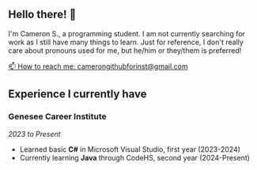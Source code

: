 ## Hello there! 👋
I'm Cameron S., a programming student.
I am not currently searching for work as I still have many things to learn.
Just for reference, I don't really care about pronouns used for me, but he/him or they/them is preferred!

<p align='left'> 
   <a href="https://www.google.com" /> 
   📫 How to reach me: <a href='mailto:camerongithubforinst@gmail.com'>camerongithubforinst@gmail.com</a> 
</p> 

## Experience I currently have
### Genesee Career Institute
_2023 to Present_

- Learned basic **C#** in Microsoft Visual Studio, first year (2023-2024)
- Currently learning **Java** through CodeHS, second year (2024-Present)


<!--
**CameronClassicCI/CameronClassicCI** is a ✨ _special_ ✨ repository because its `README.md` (this file) appears on your GitHub profile.

Here are some ideas to get you started:

- 🔭 I’m currently working on ...
- 🌱 I’m currently learning ...
- 👯 I’m looking to collaborate on ...
- 🤔 I’m looking for help with ...
- 💬 Ask me about ...
- 📫 How to reach me: ...
- 😄 Pronouns: ...
- ⚡ Fun fact: ...
-->
